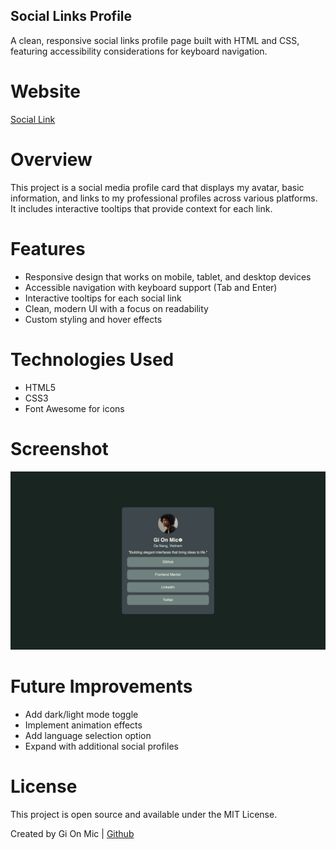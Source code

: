 ## Social Links Profile
A clean, responsive social links profile page built with HTML and CSS, featuring accessibility considerations for keyboard navigation.

# Website
[Social Link](https://resplendent-dolphin-52a3f6.netlify.app/)

# Overview
This project is a social media profile card that displays my avatar, basic information, and links to my professional profiles across various platforms. It includes interactive tooltips that provide context for each link.

# Features
- Responsive design that works on mobile, tablet, and desktop devices
- Accessible navigation with keyboard support (Tab and Enter)
- Interactive tooltips for each social link
- Clean, modern UI with a focus on readability
- Custom styling and hover effects

# Technologies Used
- HTML5
- CSS3
- Font Awesome for icons

# Screenshot

![Social Links Profile Screenshot](/assets/images/Screenshot.png?raw=true "Optional Title")

# Future Improvements
- Add dark/light mode toggle
- Implement animation effects
- Add language selection option
- Expand with additional social profiles
# License
This project is open source and available under the MIT License.

Created by Gi On Mic | [Github](https://github.com/daboutt) 